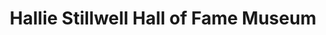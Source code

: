 ---
layout: repo
title: "Hallie Stillwell Hall of Fame Museum"
id: 16799
permalink: repos/16799/
---